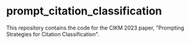 # prompt_citation_classification

This repository contains the code for the CIKM 2023 paper, "Prompting Strategies for Citation Classification".
